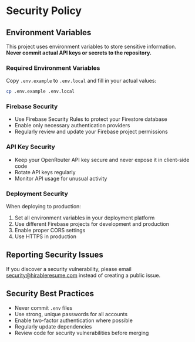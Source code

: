 # Security Policy

## Environment Variables

This project uses environment variables to store sensitive information. **Never commit actual API keys or secrets to the repository.**

### Required Environment Variables

Copy `.env.example` to `.env.local` and fill in your actual values:

```bash
cp .env.example .env.local
```

### Firebase Security

- Use Firebase Security Rules to protect your Firestore database
- Enable only necessary authentication providers
- Regularly review and update your Firebase project permissions

### API Key Security

- Keep your OpenRouter API key secure and never expose it in client-side code
- Rotate API keys regularly
- Monitor API usage for unusual activity

### Deployment Security

When deploying to production:

1. Set all environment variables in your deployment platform
2. Use different Firebase projects for development and production
3. Enable proper CORS settings
4. Use HTTPS in production

## Reporting Security Issues

If you discover a security vulnerability, please email security@hirableresume.com instead of creating a public issue.

## Security Best Practices

- Never commit `.env` files
- Use strong, unique passwords for all accounts
- Enable two-factor authentication where possible
- Regularly update dependencies
- Review code for security vulnerabilities before merging